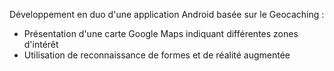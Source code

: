 Développement en duo d'une application Android basée sur le Geocaching :

- Présentation d'une carte Google Maps indiquant différentes zones d'intérêt
- Utilisation de reconnaissance de formes et de réalité augmentée
